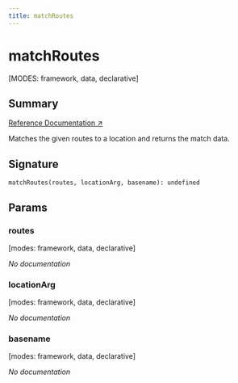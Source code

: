 ```yaml
---
title: matchRoutes
---
```


# matchRoutes

[MODES: framework, data, declarative]

## Summary

[Reference Documentation ↗](https://api.reactrouter.com/v7/functions/react_router.matchRoutes.html)

Matches the given routes to a location and returns the match data.

## Signature

```tsx
matchRoutes(routes, locationArg, basename): undefined
```

## Params

### routes

[modes: framework, data, declarative]

_No documentation_

### locationArg

[modes: framework, data, declarative]

_No documentation_

### basename

[modes: framework, data, declarative]

_No documentation_
